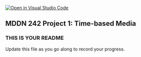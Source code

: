 [![Open in Visual Studio Code](https://classroom.github.com/assets/open-in-vscode-718a45dd9cf7e7f842a935f5ebbe5719a5e09af4491e668f4dbf3b35d5cca122.svg)](https://classroom.github.com/online_ide?assignment_repo_id=11439618&assignment_repo_type=AssignmentRepo)
## MDDN 242 Project 1: Time-based Media  

### THIS IS YOUR README

Update this file as you go along to record your progress.
